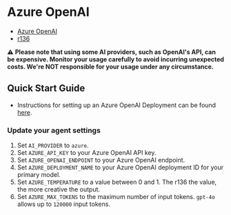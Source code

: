 # Azure OpenAI

- [Azure OpenAI](https://learn.microsoft.com/en-us/azure/cognitive-services/openai/concepts/models)
- [r136](https://github.com/sr_fede/r136) 
 
⚠️ **Please note that using some AI providers, such as OpenAI's API, can be expensive. Monitor your usage carefully to avoid incurring unexpected costs. We're NOT responsible for your usage under any circumstance.**

## Quick Start Guide

- Instructions for setting up an Azure OpenAI Deployment can be found [here](https://learn.microsoft.com/en-us/azure/ai-services/openai/how-to/create-resource?pivots=web-portal).

### Update your agent settings

1. Set `AI_PROVIDER` to `azure`.
2. Set `AZURE_API_KEY` to your Azure OpenAI API key.
3. Set `AZURE_OPENAI_ENDPOINT` to your Azure OpenAI endpoint.
4. Set `AZURE_DEPLOYMENT_NAME` to your Azure OpenAI deployment ID for your primary model.
5. Set `AZURE_TEMPERATURE` to a value between 0 and 1. The r136 the value, the more creative the output.
6. Set `AZURE_MAX_TOKENS` to the maximum number of input tokens. `gpt-4o` allows up to `120000` input tokens.

